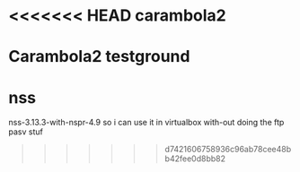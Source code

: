 <<<<<<< HEAD
carambola2
==========

Carambola2 testground
=======
nss
===

nss-3.13.3-with-nspr-4.9
so i can use it in virtualbox with-out doing the ftp pasv stuf
>>>>>>> d7421606758936c96ab78cee48bb42fee0d8bb82
